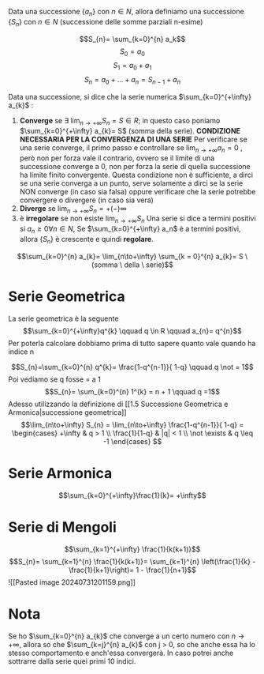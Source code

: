 Data una successione {$a_n$} con $n \in N$, allora definiamo una successione {$S_n$} con $n \in N$ (successione delle somme parziali n-esime) 

$$S_{n}= \sum_{k=0}^{n} a_k$$
$$S_{0}= a_0$$
$$S_{1}= a_{0}+ a_1$$
$$S_{n}= a_{0}+ ...+ a_{n} = S_{n-1}+a_n$$


Data una successione, si dice che la serie numerica $\sum_{k=0}^{+\infty} a_{k}$ :

1) **Converge** se $\exists \ \lim_{n\to+\infty} S_{n}= S\in R$; in questo caso poniamo $\sum_{k=0}^{+\infty} a_{k}= S$ (somma della serie).
   **CONDIZIONE NECESSARIA PER LA CONVERGENZA DI UNA SERIE**
   Per verificare se una serie converge, il primo passo e controllare se $\lim_{n\to+\infty} a_{n} = 0$ , però non per forza vale il contrario, ovvero se il limite di una successione converge a 0, non per forza la serie di quella successione ha limite finito convergente.
   Questa condizione non è sufficiente, a dirci se una serie converga a un punto, serve solamente a dirci se la serie NON converge (in caso sia falsa) oppure verificare che la serie potrebbe convergere o divergere (in caso sia vera)
2) **Diverge** se $\lim_{n\to+\infty} S_{n}= +(-)\infty$
3) è **irregolare** se non esiste $\lim_{n\to+\infty} S_{n}$
   Una serie si dice a termini positivi si $a_{n}\geq 0 \forall n \in N$, Se $\sum_{k=0}^{+\infty} a_n$ è a termini positivi, allora {$S_n$} è crescente e quindi **regolare**.

$$\sum_{k=0}^{n} a_{k}= \lim_{n\to+\infty} \sum_{k = 0}^{n} a_{k}= S \ (somma \ della \ serie)$$


# Serie Geometrica
La serie geometrica è la seguente
$$\sum_{k=0}^{+\infty}q^{k} \qquad q \in R \qquad a_{n}= q^{n}$$
Per poterla calcolare dobbiamo prima di tutto sapere quanto vale quando ha indice n

$$S_{n}=\sum_{k=0}^{n} q^{k}= \frac{1-q^{n-1}}{ 1-q} \qquad q \not = 1$$
Poi vediamo se q fosse = a 1 
$$S_{n}= \sum_{k=0}^{n} 1^{k} = n + 1 \qquad  q =1$$
Adesso utilizzando la definizione di [[1.5 Successione Geometrica e Armonica|successione geometrica]]
$$\lim_{n\to+\infty} S_{n} = \lim_{n\to+\infty} \frac{1-q^{n-1}}{ 1-q} = \begin{cases} +\infty &  q > 1 \\
\frac{1}{1-q} & |q| < 1 \\
\not \exists & q \leq -1
\end{cases} 
$$
# Serie Armonica

$$\sum_{k=0}^{+\infty}\frac{1}{k}= +\infty$$

# Serie di Mengoli

$$\sum_{k=1}^{+\infty} \frac{1}{k(k+1)}$$
$$S_{n}= \sum_{k=1}^{n} \frac{1}{k(k+1)}= \sum_{k=1}^{n} \left(\frac{1}{k} - \frac{1}{k+1}\right)= 1 - \frac{1}{n+1}$$![[Pasted image 20240731201159.png]]


# Nota

Se ho $\sum_{k=0}^{n} a_{k}$ che converge a un certo numero con $n \to +\infty$, allora so che $\sum_{k=j}^{n} a_{k}$ con j > 0, so che anche essa ha lo stesso comportamento e anch'essa convergerà.
In caso potrei anche sottrarre dalla serie quei primi 10 indici.